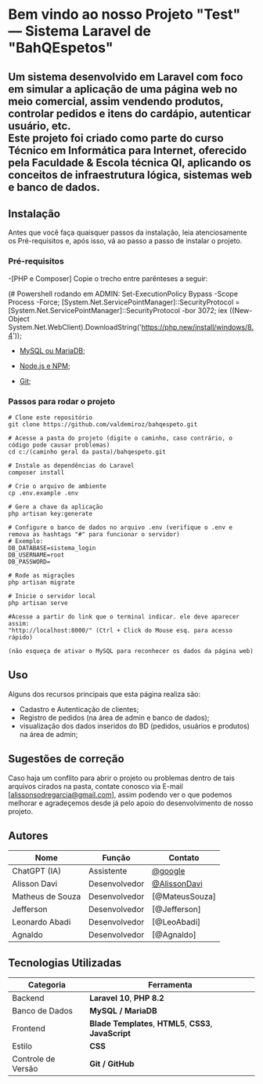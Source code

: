 # Bem vindo ao nosso Projeto "Test" — Sistema Laravel de "BahQEspetos"

Um sistema desenvolvido em **Laravel** com foco em simular a aplicação de uma página web no meio comercial, assim vendendo produtos, controlar pedidos e itens do cardápio, autenticar usuário, etc.  
Este projeto foi criado como parte do curso Técnico em Informática para Internet, oferecido pela Faculdade & Escola técnica QI, aplicando os conceitos de infraestrutura lógica, sistemas web e banco de dados.
---

## Instalação
Antes que você faça quaisquer passos da instalação, leia atenciosamente os Pré-requisitos e, após isso, vá ao passo a passo de instalar o projeto.

### Pré-requisitos
-[PHP e Composer] Copie o trecho entre parênteses a seguir:

(# Powershell rodando em ADMIN:
Set-ExecutionPolicy Bypass -Scope Process -Force; [System.Net.ServicePointManager]::SecurityProtocol = [System.Net.ServicePointManager]::SecurityProtocol -bor 3072; iex ((New-Object System.Net.WebClient).DownloadString('https://php.new/install/windows/8.4'));

- [MySQL ou MariaDB](https://www.apachefriends.org/pt_br/index.html);

- [Node.js e NPM](https://nodejs.org/);

- [Git](https://git-scm.com/downloads/win);

### Passos para rodar o projeto

```em PowerShell
# Clone este repositório
git clone https://github.com/valdemiroz/bahqespeto.git

# Acesse a pasta do projeto (digite o caminho, caso contrário, o código pode causar problemas)
cd c:/(caminho geral da pasta)/bahqespeto.git

# Instale as dependências do Laravel
composer install

# Crie o arquivo de ambiente
cp .env.example .env

# Gere a chave da aplicação
php artisan key:generate

# Configure o banco de dados no arquivo .env (verifique o .env e remova as hashtags "#" para funcionar o servidor)
# Exemplo:
DB_DATABASE=sistema_login
DB_USERNAME=root
DB_PASSWORD=

# Rode as migrações
php artisan migrate

# Inicie o servidor local
php artisan serve

#Acesse a partir do link que o terminal indicar. ele deve aparecer assim:
"http://localhost:8000/" (Ctrl + Click do Mouse esq. para acesso rápido)

(não esqueça de ativar o MySQL para reconhecer os dados da página web)
```
## Uso
Alguns dos recursos principais que esta página realiza são:

- Cadastro e Autenticação de clientes;
- Registro de pedidos (na área de admin e banco de dados);
- visualização dos dados inseridos do BD (pedidos, usuários e produtos) na área de admin;


## Sugestões de correção

Caso haja um conflito para abrir o projeto ou problemas dentro de tais arquivos cirados na pasta, contate conosco via E-mail [alissonsodregarcia@gmail.com], assim podendo ver o que podemos melhorar e agradeçemos desde já pelo apoio do desenvolvimento de nosso projeto.

## Autores

| Nome                            | Função        | Contato                                        |
| ------------------------------- | ------------- | ---------------------------------------------- |
| ChatGPT (IA)                    | Assistente    | [@google](https://chatgpt.com)                 |
| Alisson Davi                    | Desenvolvedor | [@AlissonDavi](https://github.com/valdemiroz)  |
| Matheus de Souza                | Desenvolvedor | [@MateusSouza]                                 |
| Jefferson                       | Desenvolvedor | [@Jefferson]                                   |
| Leonardo Abadi                  | Desenvolvedor | [@LeoAbadi]                                    |
| Agnaldo                         | Desenvolvedor | [@Agnaldo]                                     |

## Tecnologias Utilizadas

| Categoria          | Ferramenta                                                         |
| ------------------ | ------------------------------------------------------------------ |
| Backend            | **Laravel 10**, **PHP 8.2**                                        |
| Banco de Dados     | **MySQL / MariaDB**                                                |
| Frontend           | **Blade Templates**, **HTML5**, **CSS3**, **JavaScript**           |
| Estilo             | **CSS**                                                            |
| Controle de Versão | **Git / GitHub**                                                   |


